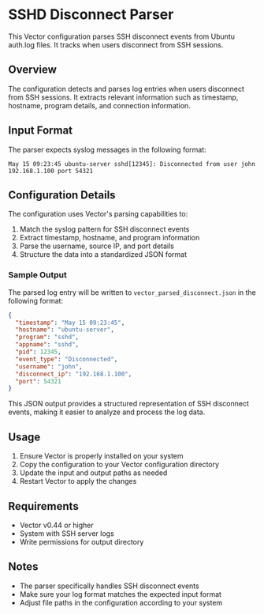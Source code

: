 # SSHD Disconnect Parser

This Vector configuration parses SSH disconnect events from Ubuntu auth.log files. It tracks when users disconnect from SSH sessions.

## Overview

The configuration detects and parses log entries when users disconnect from SSH sessions. It extracts relevant information such as timestamp, hostname, program details, and connection information.

## Input Format

The parser expects syslog messages in the following format:

```
May 15 09:23:45 ubuntu-server sshd[12345]: Disconnected from user john 192.168.1.100 port 54321
```

## Configuration Details

The configuration uses Vector's parsing capabilities to:
1. Match the syslog pattern for SSH disconnect events
2. Extract timestamp, hostname, and program information
3. Parse the username, source IP, and port details
4. Structure the data into a standardized JSON format

### Sample Output

The parsed log entry will be written to `vector_parsed_disconnect.json` in the following format:

```json
{
  "timestamp": "May 15 09:23:45",
  "hostname": "ubuntu-server",
  "program": "sshd",
  "appname": "sshd",
  "pid": 12345,
  "event_type": "Disconnected",
  "username": "john",
  "disconnect_ip": "192.168.1.100",
  "port": 54321
}
```

This JSON output provides a structured representation of SSH disconnect events, making it easier to analyze and process the log data.

## Usage

1. Ensure Vector is properly installed on your system
2. Copy the configuration to your Vector configuration directory
3. Update the input and output paths as needed
4. Restart Vector to apply the changes

## Requirements

- Vector v0.44 or higher
- System with SSH server logs
- Write permissions for output directory

## Notes

- The parser specifically handles SSH disconnect events
- Make sure your log format matches the expected input format
- Adjust file paths in the configuration according to your system
